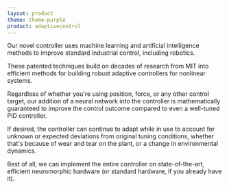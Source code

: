 ```yaml
---
layout: product
theme: theme-purple
product: adaptivecontrol
---
```


Our novel controller uses machine learning
and artificial intelligence methods
to improve standard industrial control, including robotics.

These patented techniques build on
decades of research from MIT
into efficient methods for building robust adaptive controllers
for nonlinear systems.

Regardless of whether you're using
position, force, or any other control target,
our addition of a neural network into the controller
is mathematically guaranteed
to improve the control outcome
compared to even a well-tuned PID controller.

If desired, the controller
can continue to adapt while in use
to account for unknown or expected deviations
from original tuning conditions,
whether that's because of wear and tear on the plant,
or a change in environmental dynamics.

Best of all, we can implement
the entire controller on state-of-the-art, efficient neuromorphic hardware
(or standard hardware, if you already have it).
